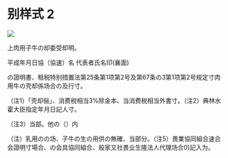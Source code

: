 # 别样式 2

![](https://www.nta.go.jp/tmp/e5f7eb4f-5f12-460c-a9bd-59a12ebd9919/images/00e6d8abd93f82f81d2cb2b041038a6e7dc129b38e0c549c384fb452301f730f.jpg)

上肉用子牛の却委受却明。

平成年月日協（協速）名 代表者氏名印(襄面)

の證明書、租税特别措置法第25条第1项第2号及第67条の3第1项第2号规定寸肉用牛の壳却係场合の及行寸。

（注1）「壳却俪」、消费税相当3%除金本、当消费税相当外書寸。（注2）典林水霍大臣指定年月日記人寸。

（注3）当部。他の（）内

（注）乳用のの场、子牛の生の用供の無確、当部分。（注5）畏業協同組合速合会證明寸場合、の会具協同組合、般家又社畏业生隆法人代理场合0)記入为。